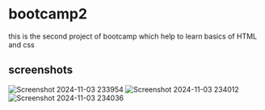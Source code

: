 # bootcamp2
 this is the second project of bootcamp which help to learn basics of HTML and css

 ## screenshots
 ![Screenshot 2024-11-03 233954](https://github.com/user-attachments/assets/b17e4193-a19b-4278-b72d-cd9ea3612213)
![Screenshot 2024-11-03 234012](https://github.com/user-attachments/assets/4e334083-fe61-4524-a332-827eb15a897d)
![Screenshot 2024-11-03 234036](https://github.com/user-attachments/assets/d5ab0d49-2917-47d7-9a49-1cd8cd2ac0bb)
